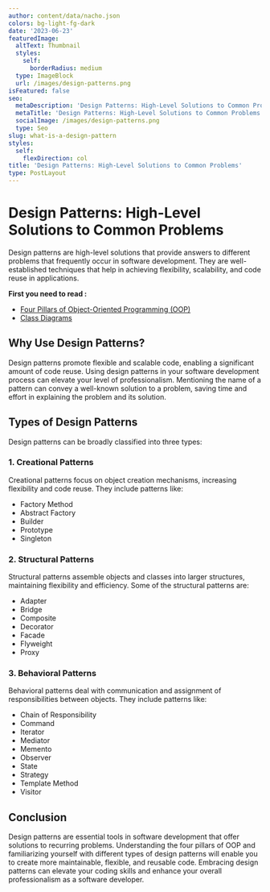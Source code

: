 ```yaml
---
author: content/data/nacho.json
colors: bg-light-fg-dark
date: '2023-06-23'
featuredImage:
  altText: Thumbnail
  styles:
    self:
      borderRadius: medium
  type: ImageBlock
  url: /images/design-patterns.png
isFeatured: false
seo:
  metaDescription: 'Design Patterns: High-Level Solutions to Common Problems.'
  metaTitle: 'Design Patterns: High-Level Solutions to Common Problems'
  socialImage: /images/design-patterns.png
  type: Seo
slug: what-is-a-design-pattern
styles:
  self:
    flexDirection: col
title: 'Design Patterns: High-Level Solutions to Common Problems'
type: PostLayout
---
```


# Design Patterns: High-Level Solutions to Common Problems

Design patterns are high-level solutions that provide answers to different problems that frequently occur in software development. They are well-established techniques that help in achieving flexibility, scalability, and code reuse in applications.

**First you need to read :**

 - [Four Pillars of Object-Oriented Programming (OOP)](/oop-pilars) 
 - [Class Diagrams](/class-diagram)

## Why Use Design Patterns?

Design patterns promote flexible and scalable code, enabling a significant amount of code reuse. Using design patterns in your software development process can elevate your level of professionalism. Mentioning the name of a pattern can convey a well-known solution to a problem, saving time and effort in explaining the problem and its solution.

## Types of Design Patterns

Design patterns can be broadly classified into three types:

### 1. Creational Patterns

Creational patterns focus on object creation mechanisms, increasing flexibility and code reuse. They include patterns like:

-   Factory Method
-   Abstract Factory
-   Builder
-   Prototype
-   Singleton

### 2. Structural Patterns

Structural patterns assemble objects and classes into larger structures, maintaining flexibility and efficiency. Some of the structural patterns are:

-   Adapter
-   Bridge
-   Composite
-   Decorator
-   Facade
-   Flyweight
-   Proxy

### 3. Behavioral Patterns

Behavioral patterns deal with communication and assignment of responsibilities between objects. They include patterns like:

-   Chain of Responsibility
-   Command
-   Iterator
-   Mediator
-   Memento
-   Observer
-   State
-   Strategy
-   Template Method
-   Visitor

## Conclusion

Design patterns are essential tools in software development that offer solutions to recurring problems. Understanding the four pillars of OOP and familiarizing yourself with different types of design patterns will enable you to create more maintainable, flexible, and reusable code. Embracing design patterns can elevate your coding skills and enhance your overall professionalism as a software developer.